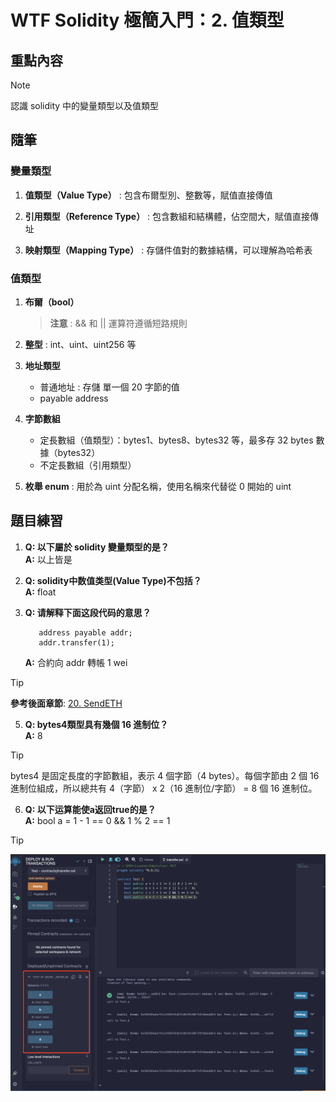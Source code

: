 # WTF Solidity 極簡入門：2. 值類型

## 重點內容

> [!NOTE]
> 認識 solidity 中的變量類型以及值類型

## 隨筆

### 變量類型

1. **值類型（Value Type）** : 包含布爾型別、整數等，賦值直接傳值

2. **引用類型（Reference Type）** : 包含數組和結構體，佔空間大，賦值直接傳址

3. **映射類型（Mapping Type）** : 存儲件值對的數據結構，可以理解為哈希表

### 值類型

1. **布爾（bool）**
   > **注意** : && 和 || 運算符遵循短路規則

2. **整型** : int、uint、uint256 等

3. **地址類型**
   * 普通地址 : 存儲 單一個 20 字節的值
   * payable address

4. **字節數組**
   * 定長數組（值類型）：bytes1、bytes8、bytes32 等，最多存 32 bytes 數據（bytes32）
   * 不定長數組（引用類型）

5. **枚舉 enum** : 用於為 uint 分配名稱，使用名稱來代替從 0 開始的 uint

## 題目練習

1. **Q: 以下屬於 solidity 變量類型的是？**  
   **A:** 以上皆是

2. **Q: solidity中数值类型(Value Type)不包括？**  
   **A:** float

3. **Q: 请解释下面这段代码的意思？**

   ```solidity
      address payable addr;
      addr.transfer(1);
   ```

   **A:** 合約向 addr 轉帳 1 wei

> [!TIP]
> **參考後面章節**: [20. SendETH](https://www.wtf.academy/docs/solidity-102/SendETH/)

5. **Q: bytes4類型具有幾個 16 進制位？**  
   **A:** 8

> [!TIP]
> bytes4 是固定長度的字節數組，表示 4 個字節（4 bytes）。每個字節由 2 個 16 進制位組成，所以總共有 4（字節） x 2（16 進制位/字節） = 8 個 16 進制位。

6. **Q: 以下运算能使a返回true的是？**  
   **A:** bool a = 1 - 1 == 0 && 1 % 2 == 1

> [!TIP]
> ![102/img1](../img/102/img1.png)

<!--
 ___     ___     ____      ___      _     _     _
|_ _|   / _ \   | ___|    / _ \    | |   | |   | |
 | |   | | | |  |___ \   | | | |   | |   | |   | |
 | |   | |_| |   ___) |  | |_| |   |_|   |_|   |_|
|___|   \__\_\  |____/    \___/    (_)   (_)   (_)

::::::::::::::::::::::::::::::::::::::::::::::::::::::::::::::::::::::::::::::::::::::::::::::::::::::::::::::::::::::::::::
::::::::::::::::::::::::::::::::::::::::::::::::::::::::::::::::::::::::::::::::::::::::::::::::::::::::::::::::::::::::::::
:;;;::::::::::::::::::::::::::::::::::::::::::::::::::::::::::::::::::::::::::::::::::::::::::::::::::::::::::::::::::::::::
:;;;::::::::::::::::::::::::::::::::::::::::::::::::::::::::::::::::::::::::::::::::::::::::::::::::::::::::::::::::::::::::
::::::::::::::::::::::::::::::::::::::::::::::::::::::::::::::::::::::::::::::::::::::::::::::::::::::::::::::::::::::::::::
::::::::::;;::::::::::::::::::::::::::::::::::::::::::::::::::::::::::::::::::;:::::::::::::::::::::::::::::::::::::::::::::
:;;;:::::::::::::::::::::::::::::::::::::::::::::::::::::;::::::::::::::::::;;;;::::::::::::::::::::::::::::::::::::::::::::
::::::::::::::::::::::::::::::::::::::::::::::::::;,;;;;;,,;::::;::::;;;:::;',,,;,;;,,;:;:::;:::::::::::::::::::::::::::::::
::::::::::::::::::::::::::::::::::::::::::::::::;,;''..,';::,,,,::::;,''.'c,:ol';c:'.';;;::;::;:::::::::::::::::::::::::::::
::::::::::::::::::::::::::::::::::::::::::::;,,;;'.;lcdOdlOWKxc'.',;cdOOl0MXNMWXNMW0:::'.';;::::::::::::::::::::::::::::::::
::::::::::::::::::::::::::::::::::::::::::::;;,..:dONK0000KMMMMXOlcd0NWWWXMMMMMMMMMXKWWNx..,;:::::::::::::::::::::::::::::::
:::::::::::::::::::::::::::::::::::::::::::::,;x0K0KNMMMMMMMMMMMMMWKxxxxdkWMMMMMMMMMMMMMW0,'::::::::::::::::::::::::::::::::
:::::::::::::::::::::::::::::::::::::::::::;'cXMMMMMMMMMMMMMMMMMMMMMMMMMMMMMMMMMMMMMMMMMMMo.::::::::::::::::::::::::::::::::
::::::::::::::::::::::::::::::::::::::::::;'cXMMMMMMMMMMMMMMMMMMMMMMMMMMMMMMMMMMMMMMMMMMMMO.;;;:::::::::::::::::::::::::::::
::::::::::::::::::::::::::::::::::::::::::,;XMMMMMMMMMMMMMMMMMMMMMMMMMMMMMMMMMMMMMMMMMMMMMK';:::::::::::::::::::::::::::::::
:::::::::::::::::::::::::::::::::::::::::;.dMMMMMMMMMMMMMMMMMMMMMMMMMMMMMMMMMMMMMMMMMMMMMMW:.;::::::::::::::::::::::::::::::
:::::::::::::::::::::::::::::::::::::::;;.'XMMMMMMMMMMMMMMWNXXK0000OOOOKWMMMMMMMMMMMMMMMMMMK;.;:::::::::::::::::::::::::::::
:::::::::::::::::::::::::::::::::::::::;..OMMMMMMMMMX000000000000000K00OOOOO0000000000000O0WK''::::;::::::::::::::::::::::::
::::::::::::::::::::::::::::::::::;::;:,.kMMMMMMMMMMMMMMMMMMMMMMMMMMMMMMMMMWNXXXXXXXNNWWWXOXMo.,::::::::::::::::::::::::::::
::::::::::::::::::::::::::::::::::;:;:;.;WMMMMMMMMMMMMMMMMMMMWNKOkkOkkkO0NMMMMMMMMMMMMMMMMMMMk '::::::::::::::::::::::::::::
::::::::::::::::::::::::::::::::::::::'.xMMMMMMMMMMMMMMMWKkkkkkkOXWMMWX0kkkkO0000000KXNNNNWMMk '::::::::::::::::::::::::::::
::::::::::::::::::::::::::::::::::::::.:NMMMMMMMX0000OOO00XWMMMMMMMMMMMMMMMN000000000000000NMO.'::::::::::::::::::::::::::::
::::::::::::::::::::::::::::::::::;:;;,KMMMMMMMMMMMMMMMMMMMMMMMMMMMMMMMMMMMMMMMMMMMMMMMMMMMMMO.'::::::::::::::::::::::::::::
:::::::::::::::::::::::::::::::::::::'cMMMMMMMMMMMMMMMMMMMMMMMMMMMMMMMMMMMMMMMMMMMMMMMMMMMMMM0.'::::::::::::::::::::::::::::
::::::::::::::::::::;:::;:;:::::::::,,KMMMMMMMMMMMMMMMMMMMMMMMMMMMMMMMMMMMMMMMMMMMMMMMMMMMMMMX,'::::::::::::::::::::::::::::
::::::::::::::::::::;::::;;,''',;;;,:OMMMMMMMMMMMMMMMMMMMMMMMMMMMMMMMMMMMMMMMNoKMMMMMMMMMMMMMMx':::::::::;::::::::::::::::::
:::::::::::::::::::::::;.,:lxkkd:'.oWMMMMMMMMMMMMMMMMMMMMMMMMMMMMMMMMMMMMMMMMX,oWMMMMMMMMMMMMMN:;:;'.,,',:::::::::::::::::::
:::::::::::::::::::;:;',oKMMMMMMMN0NMMMMMMMMMMMMMMMMMMMMMMMMMMMMMMMMMMMMMMMMMWl.kMMMMMMMMMMMMMMl..'ckXXO;.,:::::::::::::::::
::::::::::::::::::::,.lNMMMWWWWWWMMMMMMWWMMMMMMMMMMMMMMMMMMMMMMMMMMMMMMMMMMMMMX:,KMMMMMMMMMMMMMXO0NMMMMMNx,';;::::::::::::::
::::::::::::::::::::.:NMWKooOx,..:ok0XWKxkNMMMMMMMMMMMMMMMMMMMMMMMMMMMMMMMMMMMMWOcckWMMMMMMMMKkWMMMMMMMMMMk.':::::::::::::::
::::::::::::::::::::.lMMMWxlXO.    ;.lKMWxkMMMMMMMMMMMMMMMMMMMMMMMMMMMMMMMMMMMMMMW0:,dWMMMMMMxcWMWXK0OO0WMNc.;::::::::::::::
::::::::::::::::::::.lWMMMW0do,''',ooKMMMWWMMMMMMMMMMMMMMMMMW0kxoxWMMMMMMMMMMMMMMMMWo.0MMMMMMxo0ook:   'KMMk';::::::::::::::
::::::::::::::::::::'.kWMMMMMMMMMMMMMMMMMMMMMMMMMMMMMMMMMMMMx'dxkKMMMMMMMMMMMMMMMMMO'cNMMMMMMWWXxOOd,.'oMMO'':::::::::::::::
:::::::::::::::::::::,'dXWMMMMMMMMMMMMMMMMMMMMMMMMMMMMMMMMMMk'0WMMMMMMWNNWMMMMMMMNd'oNMMMMMMMMMMMMMMMWNNkl',::::::::::::::::
::::::::::::::::::::::;''clxXMMMMMMMMMMMMMMMMMMMMMMMMMMMMMMMWl.cxOXMMWdcl0MMMW0OXk oMMMMMMMMMMMMMMMMN0d;.,;:::::::::::::::::
:::::::::::::::::::;::::;;,''d0NMMMMMMMMMMMMMMMMMMMMMMMMMMMMMWKxoo0MMMWMMMMMMNxc;,,0MMMMMMMMMMMMN0dc,'',;:::;;::::::::::::::
::::::::::::::::::::::::;:::,.'KMMMMMMMMMMMMMMMMMMMMMMMMMMMMMMMMMMMMMMMMMMMMMMMMWNWMMMMMMMMMMMNk;'';;:::::::::::::::::::::::
::::::::::::::::::::::::::;:, lMMMMMMMMMMMMMMMMMMMMMMMMMMMMMMMMXXWMMMMMMMMMMMMMWXOkdcxMMMMMMWk..;;::::::::::::::::::::::::::
::::::::::::::::::::::::;::;.;KMMMMMMMMMMMMMMMMMMMMMMMMMMMMMMMWo;::clodxdolcc::;;:cokXMMMMW0c.';::::::::::::::::::::::::::::
::::::::::::::::::::::::;;;',XMMMMMMMMMMMMMMMMMMMMMMMMMMMMMMMMMMWXkxdolllodkkO0XWMMMMMMMXOl.';::::::::::::::::::::::::::::::
:::::::::::::::::::::::::;:.lMMMMMMMMMMMMMMMMMMMMMMMMMMMMMMMMMMMMMMMMMMMMMMMMMMMMMMMW0l:,',;::;:::::::::::::::::::::::::::::
:::::::::::::::::::;::::::;.dMMMMMMMMMMMMMMMMMMMMMMMMMMMMMMMMMMMMMMMMMMMMMMMMMMMMMMK;.,;::::::::::::::::::::::::::::::::::::
:::::::::::::::::::;:::::,.'XMMMMMMMMMMMMMMMMMMMMMMMMMMMMMMMMMMMMMMMMMMMMMMMMMMMMNk,.,:;;;::::::::::::::::::::::::::::::::::
:::::::::::::::::::::::;,.'0MMMMMMMMMMMMMMMMMMMMMMMMMMMMMMMMMMMMMMMMMMMMMMMMMWXOo,.';:;;:;::::::::::::::::::::::::::::::::::
:::::::::::::::::::::::'.cXMMMMMMMMMMMMMMMMMMMMMMMMMMMMMMMMMMMMMMMMMMWNWWNKkc;,'';::::::::::::::::::::::::::::::::::::::::;;
:::::::::::::::::::;::,.dWMMMMMMMMMMMMMMMMMMMMMMMMMMMMMMMMMMMMMMMMW0l'.,;,..,:::::::::::::::::::::::::::::::::::::::::::::::
::::::::::::::::::;:;.'kWMMMMMMMMMMMMMMMMMMMMMMMMMMMMMMMMMMMMMMMMM0ld..:::;;::::::::::::::::::::::::::::::::::::::::::::::::
::::::::::::::::::;,,oXMMMMMMMMMMMMMMMMMMMMMMMMMMMMMMMMMMMMMMMMMMMMMNo.;::;:::::::::::::::::::::::::::::::::::::::::::::::::
:::::::::::::::;;',oXMMMMMMMMMMMMMMMMMMMMMMMMMMMMMMMMMMMMMWXWMMMMMMMMWc.;:::::::::::::::::::::::::::::::::::::::::::::::::::
:::::::::::::;,.,oXMMMMMMMMMMMMMMMMMMMMMMMMMMMMMMMMMMMMMMMO.kMMMMMMMMMX:.,::::::::::::::::::::::::::::::::::::::::::::::::::
::::::::;::;..:xXWMMMMMMMMMMMMMMMMMMMMMMMMMMMMMMMMMMMMMMMWd kMMMMMMMMMMXl.,;::;:::::::::::::::::::::::::::::::::::::::::::::
:::;;,'',;:,':oodxKMMMMMMMMMMMMMMMMMMMMMMMMMMMMMMMMMMMMMMNx0WMMMMMMMMMMMMO;',,,,;;;;::;:::::::::::::::::::::::::::::::::;;::
,.',:ldONWMMMMMMMMMMMMMMMMMMMMMMMMMMMMMMMMMMMMMMMMMMMMMMMMMMMMMMMMMMMMMMMMW0ooollc:;'.',;;::::::::::::::::::::::::::::::;;;:
:xKWMMMMMMMMMMMMMMMMMMMMMMMMMMMMMMMMMMMMMMMMMMMMMMMMMMMMMMMMMMMMMMMMMMMMMMMMMMMMMMMWX0dc,.,;:::::::::::::::::::::::::::::;::
WMMMMMMMMMMMMMMMMMMMMMMMMMMMMMMMMMMMMMMMMMMMMMMMMMMMMMMMMMMMMMMMMMMMMMMMMMMMMMMMMMMMMMMMXkc.';::::::::::::::::::::::::;:::;;
MMMMMMMMMMMMMMMMMMMMMMMMMMMMMMMMMMMMMMMMMMMMMMMMMMMMMMMMMMMMMMMMMMMMMMMMMMMMMMMMMMMMMMMMMMWKdl;,;:::::::::::::::::::::::::::
MMMMMMMMMMMMMMMMMMMMMMMMMMMMMMMMMMMMMMMMMMMMMMMMMMMMMMMMMMMMMMMMMMMMMMMMMMMMMMMMMMMMMMMMMMMMMMWO;.;::::::::::::::::::;;:::::
MMMMMMMMMMMMMMMMMMMMMMMMMMMMMMMMMMMMMMMMMMMMMMMMMMMMMMMMMMMMMMMMMMMMMMMMMMMMMMMMMMMMMMMMMMMMMMMMNk:,;:;::::::::::::::;;;::::
MMMMMMMMMMMMMMMMMMMMMMMMMMMMMMMMMMMMMMMMMMMMMMMMMMMMMMMMMMMMMMMMMMMMMMMMMMMMMMMMMMMMMMMMMMMMMMMMMMXc';;::::::::::::::;;;::::
MMMMMMMMMMMMMMMMMMMMMMMMMMMMMMMMMMMMMMMMMMMMMMMMMMMMMMMMMMMMMMMMMMMMMMMMMMMMMMMMMMMMMMMMMMMMMMMMMMMWx',;:::::::::::::;;:::::
MMMMMMMMMMMMMMMMMMMMMMMMMMMMMMMMMMMMMMMMMMMMMMMMMMMMMMMMMMMMMMMMMMMMMMMMMMMMMMMMMMMMMMMMMMMMMMMMMMMMMO,':::::::::::::;;:::::
MMMMMMMMMMMMMMMMMMMMMMMMMMMMMMMMMMMMMMMMMMMMMMMMMMMMMMMMMMMMMMMMMMMMMMMMMMMMMMMMMMMMMMMMMMMMMMMMMMMMMWO,::::::::::::;;;;::::

-->
